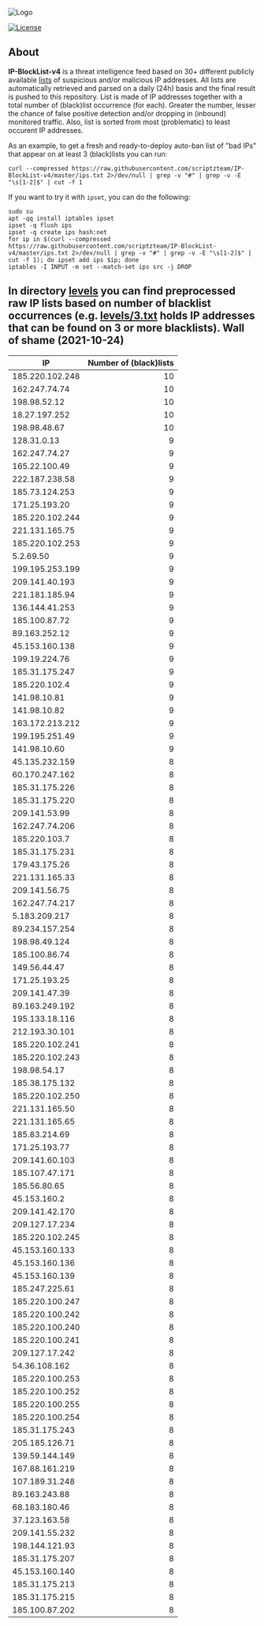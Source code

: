 ![Logo](https://i.imgur.com/PyKLAe7.png)

[![License](https://img.shields.io/badge/license-The_Unlicense-red.svg)](https://unlicense.org/)

About
----

**IP-BlockList-v4** is a threat intelligence feed based on 30+ different publicly available [lists](https://github.com/stamparm/maltrail) of suspicious and/or malicious IP addresses. All lists are automatically retrieved and parsed on a daily (24h) basis and the final result is pushed to this repository. List is made of IP addresses together with a total number of (black)list occurrence (for each). Greater the number, lesser the chance of false positive detection and/or dropping in (inbound) monitored traffic. Also, list is sorted from most (problematic) to least occurent IP addresses.

As an example, to get a fresh and ready-to-deploy auto-ban list of "bad IPs" that appear on at least 3 (black)lists you can run:

```
curl --compressed https://raw.githubusercontent.com/scriptzteam/IP-BlockList-v4/master/ips.txt 2>/dev/null | grep -v "#" | grep -v -E "\s[1-2]$" | cut -f 1
```

If you want to try it with `ipset`, you can do the following:

```
sudo su
apt -qq install iptables ipset
ipset -q flush ips
ipset -q create ips hash:net
for ip in $(curl --compressed https://raw.githubusercontent.com/scriptzteam/IP-BlockList-v4/master/ips.txt 2>/dev/null | grep -v "#" | grep -v -E "\s[1-2]$" | cut -f 1); do ipset add ips $ip; done
iptables -I INPUT -m set --match-set ips src -j DROP
```

In directory [levels](levels) you can find preprocessed raw IP lists based on number of blacklist occurrences (e.g. [levels/3.txt](levels/3.txt) holds IP addresses that can be found on 3 or more blacklists).
Wall of shame (2021-10-24)
----

|IP|Number of (black)lists|
|---|--:|
185.220.102.248|10
162.247.74.74|10
198.98.52.12|10
18.27.197.252|10
198.98.48.67|10
128.31.0.13|9
162.247.74.27|9
165.22.100.49|9
222.187.238.58|9
185.73.124.253|9
171.25.193.20|9
185.220.102.244|9
221.131.165.75|9
185.220.102.253|9
5.2.69.50|9
199.195.253.199|9
209.141.40.193|9
221.181.185.94|9
136.144.41.253|9
185.100.87.72|9
89.163.252.12|9
45.153.160.138|9
199.19.224.76|9
185.31.175.247|9
185.220.102.4|9
141.98.10.81|9
141.98.10.82|9
163.172.213.212|9
199.195.251.49|9
141.98.10.60|9
45.135.232.159|8
60.170.247.162|8
185.31.175.226|8
185.31.175.220|8
209.141.53.99|8
162.247.74.206|8
185.220.103.7|8
185.31.175.231|8
179.43.175.26|8
221.131.165.33|8
209.141.56.75|8
162.247.74.217|8
5.183.209.217|8
89.234.157.254|8
198.98.49.124|8
185.100.86.74|8
149.56.44.47|8
171.25.193.25|8
209.141.47.39|8
89.163.249.192|8
195.133.18.116|8
212.193.30.101|8
185.220.102.241|8
185.220.102.243|8
198.98.54.17|8
185.38.175.132|8
185.220.102.250|8
221.131.165.50|8
221.131.165.65|8
185.83.214.69|8
171.25.193.77|8
209.141.60.103|8
185.107.47.171|8
185.56.80.65|8
45.153.160.2|8
209.141.42.170|8
209.127.17.234|8
185.220.102.245|8
45.153.160.133|8
45.153.160.136|8
45.153.160.139|8
185.247.225.61|8
185.220.100.247|8
185.220.100.242|8
185.220.100.240|8
185.220.100.241|8
209.127.17.242|8
54.36.108.162|8
185.220.100.253|8
185.220.100.252|8
185.220.100.255|8
185.220.100.254|8
185.31.175.243|8
205.185.126.71|8
139.59.144.149|8
167.88.161.219|8
107.189.31.248|8
89.163.243.88|8
68.183.180.46|8
37.123.163.58|8
209.141.55.232|8
198.144.121.93|8
185.31.175.207|8
45.153.160.140|8
185.31.175.213|8
185.31.175.215|8
185.100.87.202|8
